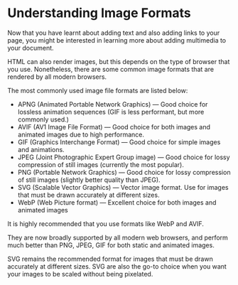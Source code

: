# Understanding Image Formats

Now that you have learnt about adding text and also adding links to your page, you might be interested in learning more about adding multimedia to your document.

HTML can also render images, but this depends on the type of browser that you use. Nonetheless, there are some common image formats that are rendered by all modern browsers.

The most commonly used image file formats are listed below:

* APNG (Animated Portable Network Graphics) — Good choice for lossless animation sequences (GIF is less performant, but more commonly used.)
* AVIF (AV1 Image File Format) — Good choice for both images and animated images due to high performance.
* GIF (Graphics Interchange Format) — Good choice for simple images and animations.
* JPEG (Joint Photographic Expert Group image) — Good choice for lossy compression of still images (currently the most popular).
* PNG (Portable Network Graphics) — Good choice for lossy compression of still images (slightly better quality than JPEG).
* SVG (Scalable Vector Graphics) — Vector image format. Use for images that must be drawn accurately at different sizes.
* WebP (Web Picture format) — Excellent choice for both images and animated images


It is highly recommended that you use formats like WebP and AVIF.

They are now broadly supported by all modern web browsers, and perform much better than PNG, JPEG, GIF for both static and animated images. 

SVG remains the recommended format for images that must be drawn accurately at different sizes. SVG are also the go-to choice when you want your images to be scaled without being pixelated.